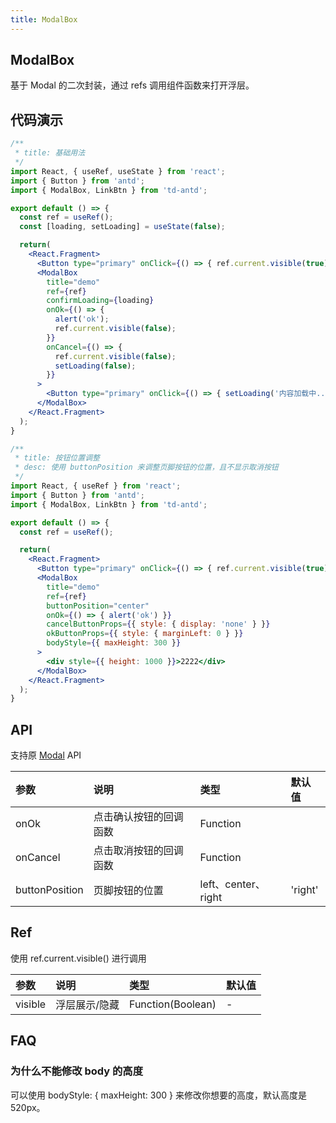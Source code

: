 ```yaml
---
title: ModalBox
---
```


## ModalBox

基于 Modal 的二次封装，通过 refs 调用组件函数来打开浮层。

## 代码演示

```jsx
/**
 * title: 基础用法
 */
import React, { useRef, useState } from 'react';
import { Button } from 'antd';
import { ModalBox, LinkBtn } from 'td-antd';

export default () => {
  const ref = useRef();
  const [loading, setLoading] = useState(false);

  return(
    <React.Fragment>
      <Button type="primary" onClick={() => { ref.current.visible(true) }}>show</Button>
      <ModalBox
        title="demo"
        ref={ref}
        confirmLoading={loading}
        onOk={() => {
          alert('ok');
          ref.current.visible(false);
        }}
        onCancel={() => {
          ref.current.visible(false);
          setLoading(false);
        }}
      >
        <Button type="primary" onClick={() => { setLoading('内容加载中...') }}>Loading</Button>
      </ModalBox>
    </React.Fragment>
  );
}
```

```jsx
/**
 * title: 按钮位置调整
 * desc: 使用 buttonPosition 来调整页脚按钮的位置，且不显示取消按钮
 */
import React, { useRef } from 'react';
import { Button } from 'antd';
import { ModalBox, LinkBtn } from 'td-antd';

export default () => {
  const ref = useRef();

  return(
    <React.Fragment>
      <Button type="primary" onClick={() => { ref.current.visible(true) }}>show</Button>
      <ModalBox
        title="demo"
        ref={ref}
        buttonPosition="center"
        onOk={() => { alert('ok') }}
        cancelButtonProps={{ style: { display: 'none' } }}
        okButtonProps={{ style: { marginLeft: 0 } }}
        bodyStyle={{ maxHeight: 300 }}
      >
        <div style={{ height: 1000 }}>2222</div>
      </ModalBox>
    </React.Fragment>
  );
}
```

## API

支持原 [Modal](https://ant-design.gitee.io/components/modal-cn/) API

|参数|说明|类型|默认值|
|:--|:--|:--|:--|
|onOk|点击确认按钮的回调函数|Function||
|onCancel|点击取消按钮的回调函数|Function||
|buttonPosition|页脚按钮的位置|left、center、right|'right'|

## Ref

使用 ref.current.visible() 进行调用

|参数|说明|类型|默认值|
|:--|:--|:--|:--|
|visible|浮层展示/隐藏|Function(Boolean)|-|

## FAQ

### 为什么不能修改 body 的高度

可以使用 bodyStyle: { maxHeight: 300 } 来修改你想要的高度，默认高度是 520px。
